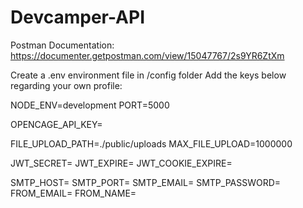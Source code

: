 # Devcamper-API
Postman Documentation:
https://documenter.getpostman.com/view/15047767/2s9YR6ZtXm

Create a .env environment file in /config folder
Add the keys below regarding your own profile:

NODE_ENV=development
PORT=5000

OPENCAGE_API_KEY=

FILE_UPLOAD_PATH=./public/uploads
MAX_FILE_UPLOAD=1000000

JWT_SECRET=
JWT_EXPIRE=
JWT_COOKIE_EXPIRE=

SMTP_HOST=
SMTP_PORT=
SMTP_EMAIL=
SMTP_PASSWORD=
FROM_EMAIL=
FROM_NAME=

